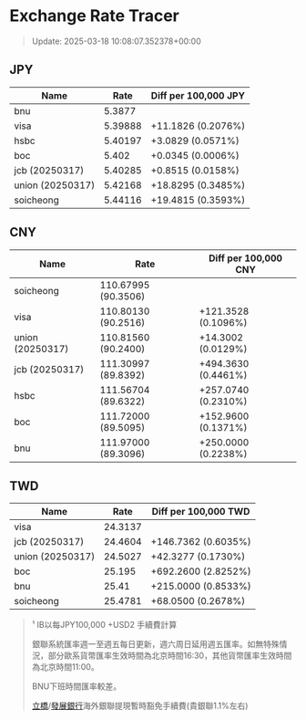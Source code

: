 # Exchange Rate Tracer

> Update: 2025-03-18 10:08:07.352378+00:00

## JPY

| Name             |    Rate | Diff per 100,000 JPY   |
|------------------|---------|------------------------|
| bnu              | 5.3877  |                        |
| visa             | 5.39888 | +11.1826 (0.2076%)     |
| hsbc             | 5.40197 | +3.0829 (0.0571%)      |
| boc              | 5.402   | +0.0345 (0.0006%)      |
| jcb (20250317)   | 5.40285 | +0.8515 (0.0158%)      |
| union (20250317) | 5.42168 | +18.8295 (0.3485%)     |
| soicheong        | 5.44116 | +19.4815 (0.3593%)     |

## CNY

| Name             | Rate                | Diff per 100,000 CNY   |
|------------------|---------------------|------------------------|
| soicheong        | 110.67995	(90.3506) |                        |
| visa             | 110.80130	(90.2516) | +121.3528 (0.1096%)    |
| union (20250317) | 110.81560	(90.2400) | +14.3002 (0.0129%)     |
| jcb (20250317)   | 111.30997	(89.8392) | +494.3630 (0.4461%)    |
| hsbc             | 111.56704	(89.6322) | +257.0740 (0.2310%)    |
| boc              | 111.72000	(89.5095) | +152.9600 (0.1371%)    |
| bnu              | 111.97000	(89.3096) | +250.0000 (0.2238%)    |

## TWD

| Name             |    Rate | Diff per 100,000 TWD   |
|------------------|---------|------------------------|
| visa             | 24.3137 |                        |
| jcb (20250317)   | 24.4604 | +146.7362 (0.6035%)    |
| union (20250317) | 24.5027 | +42.3277 (0.1730%)     |
| boc              | 25.195  | +692.2600 (2.8252%)    |
| bnu              | 25.41   | +215.0000 (0.8533%)    |
| soicheong        | 25.4781 | +68.0500 (0.2678%)     |


> ¹ IB以每JPY100,000 +USD2 手續費計算
>
> 銀聯系統匯率週一至週五每日更新，週六周日延用週五匯率。如無特殊情況，部分歐系貨幣匯率生效時間為北京時間16:30，其他貨幣匯率生效時間為北京時間11:00。
>
> BNU下班時間匯率較差。
>
> [立橋](https://www.wlbank.com.mo/uploads/ueditor/file/20181211/1544536513900230.pdf)/[發展銀行](https://www.mdb.com.mo/Service_Charges_20230728.pdf)海外銀聯提現暫時豁免手續費(貴銀聯1.1%左右)


